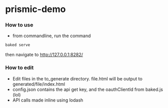 # prismic-demo

### How to use

- from commandline, run the command

```sh
baked serve
```

then navigate to http://127.0.0.1:8282/


### How to edit

- Edit files in the to_generate directory. file.html will be output to generated/file/index.html
- config.json contains the api get key, and the oauthClientId from baked.js (lol)
- API calls made inline using lodash
